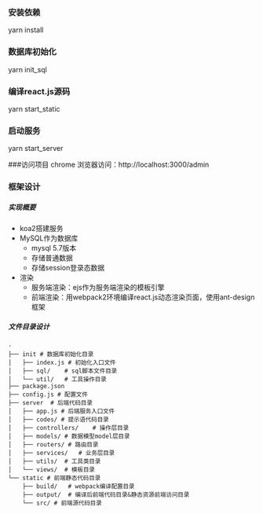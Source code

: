 ###  安装依赖
yarn install

### 数据库初始化
yarn init_sql

### 编译react.js源码
yarn start_static

### 启动服务
yarn start_server

###访问项目
chrome 浏览器访问：http://localhost:3000/admin

### 框架设计

##### 实现概要
+ koa2搭建服务
+ MySQL作为数据库
    + mysql 5.7版本
    + 存储普通数据
    + 存储session登录态数据
+ 渲染
    + 服务端渲染：ejs作为服务端渲染的模板引擎
    + 前端渲染：用webpack2环境编译react.js动态渲染页面，使用ant-design框架

##### 文件目录设计
```
·
├── init # 数据库初始化目录
│   ├── index.js # 初始化入口文件
│   ├── sql/    # sql脚本文件目录
│   └── util/   # 工具操作目录
├── package.json 
├── config.js # 配置文件
├── server  # 后端代码目录
│   ├── app.js # 后端服务入口文件
│   ├── codes/ # 提示语代码目录
│   ├── controllers/    # 操作层目录
│   ├── models/ # 数据模型model层目录
│   ├── routers/ # 路由目录
│   ├── services/   # 业务层目录
│   ├── utils/  # 工具类目录
│   └── views/  # 模板目录
└── static # 前端静态代码目录
    ├── build/   # webpack编译配置目录
    ├── output/  # 编译后前端代码目录&静态资源前端访问目录
    └── src/ # 前端源代码目录
```